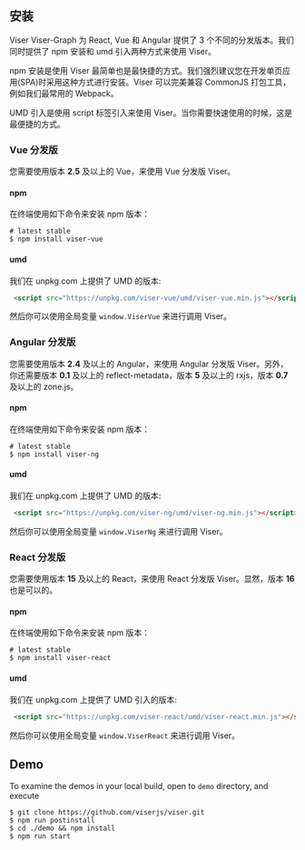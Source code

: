 ## 安装

Viser Viser-Graph 为 React, Vue 和 Angular 提供了 3 个不同的分发版本。我们同时提供了 npm 安装和 umd 引入两种方式来使用 Viser。

npm 安装是使用 Viser 最简单也是最快捷的方式。我们强烈建议您在开发单页应用(SPA)时采用这种方式进行安装。Viser 可以完美兼容 CommonJS 打包工具，例如我们最常用的 Webpack。

UMD 引入是使用 script 标签引入来使用 Viser。当你需要快速使用的时候，这是最便捷的方式。

### Vue 分发版

您需要使用版本 **2.5** 及以上的 Vue，来使用 Vue 分发版 Viser。

#### npm

在终端使用如下命令来安装 npm 版本：

```shell
# latest stable
$ npm install viser-vue
```

#### umd

我们在 unpkg.com 上提供了 UMD 的版本:

```html
 <script src="https://unpkg.com/viser-vue/umd/viser-vue.min.js"></script>
```

然后你可以使用全局变量 `window.ViserVue` 来进行调用 Viser。

### Angular 分发版

您需要使用版本 **2.4** 及以上的 Angular，来使用 Angular 分发版 Viser。另外，你还需要版本 **0.1** 及以上的 reflect-metadata，版本 **5** 及以上的 rxjs，版本 **0.7** 及以上的 zone.js。

#### npm

在终端使用如下命令来安装 npm 版本：

```shell
# latest stable
$ npm install viser-ng
```

#### umd

我们在 unpkg.com 上提供了 UMD 的版本:

```html
 <script src="https://unpkg.com/viser-ng/umd/viser-ng.min.js"></script>
```

然后你可以使用全局变量 `window.ViserNg` 来进行调用 Viser。

### React 分发版

您需要使用版本 **15** 及以上的 React，来使用 React 分发版 Viser。显然，版本 **16** 也是可以的。

#### npm

在终端使用如下命令来安装 npm 版本：

```shell
# latest stable
$ npm install viser-react
```

#### umd

我们在 unpkg.com 上提供了 UMD 引入的版本:

```html
 <script src="https://unpkg.com/viser-react/umd/viser-react.min.js"></script>
```

然后你可以使用全局变量 `window.ViserReact` 来进行调用 Viser。

## Demo

To examine the demos in your local build, open to `demo` directory, and execute

```shell
$ git clone https://github.com/viserjs/viser.git
$ npm run postinstall
$ cd ./demo && npm install
$ npm run start
```
